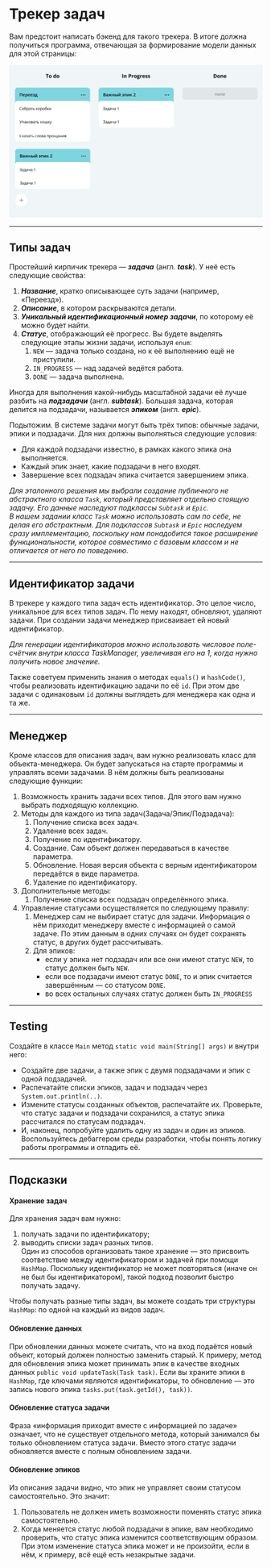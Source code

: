 # Трекер задач

Вам предстоит написать бэкенд для такого трекера. В итоге должна получиться программа, отвечающая за формирование модели данных для этой страницы:

<img src="docs/img.png"/>

----

## Типы задач

Простейший кирпичик трекера — ***задача*** (англ. ***task***). У неё есть следующие свойства:  
1. ***Название***, кратко описывающее суть задачи (например, «Переезд»).
2. ***Описание***, в котором раскрываются детали.
3. ***Уникальный идентификационный номер задачи***, по которому её можно будет найти.
4. ***Статус***, отображающий её прогресс. Вы будете выделять следующие этапы жизни задачи, используя `enum`:
   1. `NEW` — задача только создана, но к её выполнению ещё не приступили.
   2. `IN_PROGRESS` — над задачей ведётся работа.
   3. `DONE` — задача выполнена.  

Иногда для выполнения какой-нибудь масштабной задачи её лучше разбить на ***подзадачи*** (англ. ***subtask***). Большая задача, которая делится на подзадачи, называется ***эпиком*** (англ. ***epic***).  

Подытожим. В системе задачи могут быть трёх типов: обычные задачи, эпики и подзадачи. Для них должны выполняться следующие условия:  
 - Для каждой подзадачи известно, в рамках какого эпика она выполняется. 
 - Каждый эпик знает, какие подзадачи в него входят.
 - Завершение всех подзадач эпика считается завершением эпика.

*Для эталонного решения мы выбрали создание публичного не абстрактного класса `Task`, который представляет отдельно стоящую задачу. Его данные наследуют подклассы `Subtask` и `Epic`.  
В нашем задании класс `Task` можно использовать сам по себе, не делая его абстрактным. Для подклассов `Subtask` и `Epic` наследуем сразу имплементацию, поскольку нам понадобится такое расширение функциональности, которое совместимо с базовым классом и не отличается от него по поведению.*

----

## Идентификатор задачи

В трекере у каждого типа задач есть идентификатор. Это целое число, уникальное для всех типов задач. По нему находят, обновляют, удаляют задачи. При создании задачи менеджер присваивает ей новый идентификатор.  

*Для генерации идентификаторов можно использовать числовое поле-счётчик внутри класса TaskManager, увеличивая его на 1, когда нужно получить новое значение.*

Также советуем применить знания о методах `equals()` и `hashCode()`, чтобы реализовать идентификацию задачи по её `id`.  При этом две задачи с одинаковым `id` должны выглядеть для менеджера как одна и та же.

----
 ## Менеджер

Кроме классов для описания задач, вам нужно реализовать класс для объекта-менеджера. Он будет запускаться на старте программы и управлять всеми задачами. В нём должны быть реализованы следующие функции:  
1. Возможность хранить задачи всех типов. Для этого вам нужно выбрать подходящую коллекцию.
2. Методы для каждого из типа задач(Задача/Эпик/Подзадача):  
   1. Получение списка всех задач.
   2. Удаление всех задач.
   3. Получение по идентификатору.
   4. Создание. Сам объект должен передаваться в качестве параметра.
   5. Обновление. Новая версия объекта с верным идентификатором передаётся в виде параметра.
   6. Удаление по идентификатору.
3. Дополнительные методы:
   1. Получение списка всех подзадач определённого эпика.
4. Управление статусами осуществляется по следующему правилу:
   1. Менеджер сам не выбирает статус для задачи. Информация о нём приходит менеджеру вместе с информацией о самой задаче. По этим данным в одних случаях он будет сохранять статус, в других будет рассчитывать.
   2. Для эпиков:
      - если у эпика нет подзадач или все они имеют статус `NEW`, то статус должен быть `NEW`.
      - если все подзадачи имеют статус `DONE`, то и эпик считается завершённым — со статусом `DONE`.
      - во всех остальных случаях статус должен быть `IN_PROGRESS`
      
----

## Testing

Создайте в классе `Main` метод `static void main(String[] args)` и внутри него:  
 - Создайте две задачи, а также эпик с двумя подзадачами и эпик с одной подзадачей.
 - Распечатайте списки эпиков, задач и подзадач через `System.out.println(..)`.
 - Измените статусы созданных объектов, распечатайте их. Проверьте, что статус задачи и подзадачи сохранился, а статус эпика рассчитался по статусам подзадач.
 - И, наконец, попробуйте удалить одну из задач и один из эпиков.  
  Воспользуйтесь дебаггером среды разработки, чтобы понять логику работы программы и отладить её.

----

## Подсказки

#### Хранение задач
Для хранения задач вам нужно:
1) получать задачи по идентификатору;
2) выводить списки задач разных типов.  
Один из способов организовать такое хранение — это присвоить соответствие между идентификатором и задачей при помощи `HashMap`. Поскольку идентификатор не может повторяться (иначе он не был бы идентификатором), такой подход позволит быстро получать задачу.  
   
Чтобы получать разные типы задач, вы можете создать три структуры `HashMap`: по одной на каждый из видов задач.


#### Обновление данных
При обновлении данных можете считать, что на вход подаётся новый объект, который должен полностью заменить старый. К примеру, метод для обновления эпика может принимать эпик в качестве входных данных `public void updateTask(Task task)`. Если вы храните эпики в `HashMap`, где ключами являются идентификаторы, то обновление — это запись нового эпика `tasks.put(task.getId(), task))`.


#### Обновление статуса задачи
Фраза «информация приходит вместе с информацией по задаче» означает, что не существует отдельного метода, который занимался бы только обновлением статуса задачи. Вместо этого статус задачи обновляется вместе с полным обновлением задачи.


#### Обновление эпиков
Из описания задачи видно, что эпик не управляет своим статусом самостоятельно. Это значит:
1) Пользователь не должен иметь возможности поменять статус эпика самостоятельно.
2) Когда меняется статус любой подзадачи в эпике, вам необходимо проверить, что статус эпика изменится соответствующим образом. При этом изменение статуса эпика может и не произойти, если в нём, к примеру, всё ещё есть незакрытые задачи.
